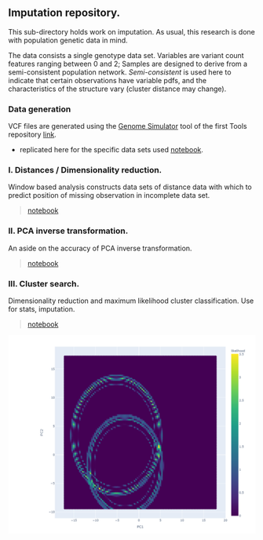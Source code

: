 ## Imputation repository.


This sub-directory holds work on imputation. As usual, this research is done with population genetic data in mind. 

The data consists a single genotype data set. Variables are variant count features ranging between 0 and 2; Samples are designed to derive from a semi-consistent population network. _Semi-consistent_ is used here to indicate that certain observations have variable pdfs, and the characteristics of the structure vary (cluster distance may change).

### Data generation

VCF files are generated using the [Genome Simulator](https://nbviewer.jupyter.org/github/SantosJGND/Tools_and_toys/blob/master/Simulate_genomes/Genomic%20structure%20Simulator.ipynb) tool of the first Tools repository [link](https://github.com/SantosJGND/Tools_and_toys).

- replicated here for the specific data sets used [notebook](https://nbviewer.jupyter.org/github/SantosJGND/Tools_II/blob/master/Imputation/prepare_vcfs.ipynb).


### I. Distances / Dimensionality reduction. 

Window based analysis constructs data sets of distance data with which to predict position of missing observation in incomplete data set.

> [notebook](https://nbviewer.jupyter.org/github/SantosJGND/Tools_II/blob/master/Imputation/Impute_I_distances.ipynb)


### II. PCA inverse transformation.

An aside on the accuracy of PCA inverse transformation.

> [notebook](https://nbviewer.jupyter.org/github/SantosJGND/Tools_II/blob/master/Imputation/INV_transform.ipynb)

### III. Cluster search. 

Dimensionality reduction and maximum likelihood cluster classification. Use for stats, imputation. 

> [notebook](https://nbviewer.jupyter.org/github/SantosJGND/Tools_II/blob/master/Imputation/Reconstruct_trees.ipynb)


![image](impute_2rings.png)